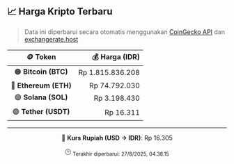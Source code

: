 

<!-- HARGA_KRIPTO -->
## 📈 Harga Kripto Terbaru

> Data ini diperbarui secara otomatis menggunakan [CoinGecko API](https://www.coingecko.com/) dan [exchangerate.host](https://exchangerate.host/)

<div align="center">

| 🪙 Token | 💰 Harga (IDR) |
|:------:|---------------:|
| 🟠 **Bitcoin (BTC)**   | Rp 1.815.836.208 |
| 🔵 **Ethereum (ETH)**  | Rp 74.792.030 |
| 🟣 **Solana (SOL)**    | Rp 3.198.430 |
| 🟢 **Tether (USDT)**   | Rp 16.311 |

---

💱 **Kurs Rupiah (USD → IDR)**: Rp 16.305

🕒 <sub>Terakhir diperbarui: 27/8/2025, 04.38.15</sub>

</div>
<!-- /HARGA_KRIPTO -->